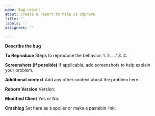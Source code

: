 ```yaml
---
name: Bug report
about: Create a report to help us improve
title: ''
labels: ''
assignees: ''

---
```


**Describe the bug**


**To Reproduce**
Steps to reproduce the behavior:
1. 
2. ...'
3. 
4. 

**Screenshots (if possible)**
If applicable, add screenshots to help explain your problem.


**Additional context**
Add any other context about the problem here.

**Reborn Version**
Version: 

**Modified Client**
Yes or No:

**Crashlog**
Set here as a spoiler or make a pastebin link:
